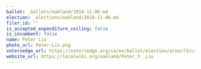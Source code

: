 ```yaml
---
ballot: _ballots/oakland/2018-11-06.md
election: _elections/oakland/2018-11-06.md
filer_id: ''
is_accepted_expenditure_ceiling: false
is_incumbent: false
name: Peter Liu
photo_url: Peter-Liu.png
votersedge_url: https://votersedge.org/ca/en/ballot/election/area/73/contests/contest/17342/candidate/139771?&county=alameda%20county&election_authority_id=1
website_url: https://localwiki.org/oakland/Peter_Y._Liu
---
```


